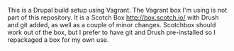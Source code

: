 This is a Drupal build setup using Vagrant. The Vagrant box I'm using is not part of this repository. It is a Scotch Box http://box.scotch.io/ with Drush and git added, as well as a couple of minor changes. Scotchbox should work out of the box, but I prefer to have git and Drush pre-installed so I repackaged a box for my own use.